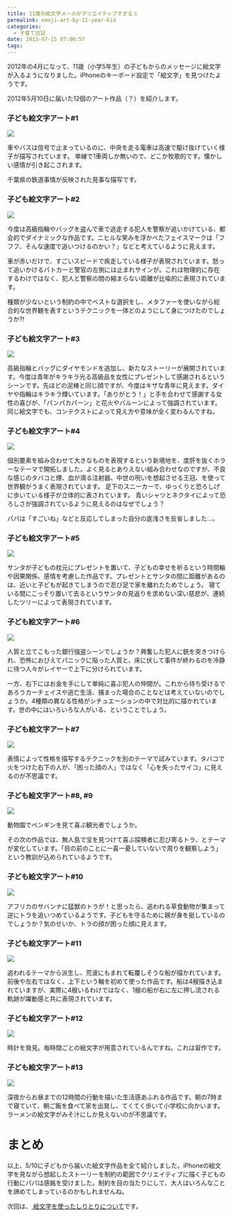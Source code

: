 ```yaml
---
title: 11歳の絵文字メールがクリエイティブすぎるぅ
permalink: emoji-art-by-11-year-kid
categories:
  - 子育て日記
date: 2013-07-15 07:00:57
tags:
---
```


2012年の4月になって、11歳（小学5年生）の子どもからのメッセージに絵文字が入るようになりました。iPhoneのキーボード設定で「絵文字」を見つけたようです。

2012年5月10日に届いた12個のアート作品（？）を紹介します。

### 子ども絵文字アート#1

![](http://files.cms-ia.webnode.com/200000286-14c5715bf8/emoji-2012-a.png)

車やバスは信号で止まっているのに、中央を走る電車は高速で駆け抜けていく様子が描写されています。
単線で1車両しか無いので、どこか牧歌的です。懐かしい感情が引き起こされます。

千葉県の鉄道事情が反映された見事な描写です。

### 子ども絵文字アート#2

![](/images/ia-kid/emoji-2012-b.png)

今度は高級指輪やバッグを盗んで車で逃走する犯人を警察が追いかけている、都会的でダイナミックな作品です。ニヒルな笑みを浮かべたフェイスマークは「フフフ、そんな速度で追いつけるのかい？」などと考えているように見えます。

車が赤いだけで、すごいスピードで疾走している様子が表現されています。怒って追いかけるパトカーと警官の左側には止まれサインが。これは物理的に存在するわけではなく、犯人と警察の間の縮まらない距離が比喩的に表現されています。

種類が少ないという制約の中でベストな選択をし、メタファーを使いながら総合的な世界観を表すというテクニックを一体どのようにして身につけたのでしょうか?!

### 子ども絵文字アート#3

![](/images/ia-kid/emoji-2012-c.png)

高級指輪とバッグにダイヤモンドを追加し、新たなストーリーが展開されています。今度は青年がキラキラ光る高級品を女性にプレゼントして感謝されるというシーンです。先ほどの泥棒と同じ顔ですが、今度はキザな青年に見えます。ダイヤや指輪はキラキラ輝いています。「ありがとう！」と手を合わせて感謝する女性の喜びが、「パンパカパーン」と花火やバルーンによって強調されています。同じ絵文字でも、コンテクストによって見え方や意味が全く変わるんですね。

### 子ども絵文字アート#4

![](/images/ia-kid/emoji-2012-d.png)

個別要素を組み合わせて大きなものを表現するという新境地を、度肝を抜くホラーなテーマで開拓しました。よく見るとありえない組み合わせなのですが、不良な感じのタバコと煙、血が滴る注射器、中世の呪いを想起させる王冠、を使って世界観がうまく表現されています。
足下のスニーカーで、ゆっくりと恐ろしげに歩いている様子が立体的に表されています。
青いシャツとネクタイによって恐ろしさが強調されているように見えるのはなぜでしょう？

パパは「すごいね」などと反応してしまった自分の底浅さを反省しました...。

### 子ども絵文字アート#5

![](/images/ia-kid/emoji-2012-e.png)

サンタが子どもの枕元にプレゼントを置いて、子どもの幸せを祈るという時間軸や因果関係、感情を考慮した作品です。プレゼントとサンタの間に距離があるのは、近いと子どもが起きてしまうので忍び足で家を離れたためでしょう。
寝ている間にこっそり置いて去るというサンタの見返りを求めない深い慈悲が、連続したツリーによって表現されています。

### 子ども絵文字アート#6

![](/images/ia-kid/emoji-2012-f.png)

人質と立てこもった銀行強盗シーンでしょうか？興奮した犯人に銃を突きつけられ、恐怖におびえてパニックに陥った人質と、床に伏して事件が終わるのを冷静に待つ人々がレイヤーで上下に分けられています。

一方、右下にはお金を手にして単純に喜ぶ犯人の仲間が。これから待ち受けるであろうカーチェイスや逃亡生活、捕まった場合のことなどは考えていないのでしょうか。4種類の異なる性格がシチュエーションの中で対比的に描かれています。世の中にはいろいろな人がいる、ということでしょう。

### 子ども絵文字アート#7

![](/images/ia-kid/emoji-2012-g.png)

表情によって性格を描写するテクニックを別のテーマで試みています。タバコで火をつけた右下の人が、「困った顔の人」ではなく「心を失ったサイコ」に見えるのが不思議です。

### 子ども絵文字アート#8, #9

![](/images/ia-kid/emoji-2012-h.png)

動物園でペンギンを見て喜ぶ観光者でしょうか。

その次の作品では、無人島で宝を見つけて喜ぶ探検者に忍び寄るトラ、とテーマが変化しています。「目の前のことに一喜一憂していないで周りを観察しよう」という教訓が込められているようです。

### 子ども絵文字アート#10

![](/images/ia-kid/emoji-2012-i.png)

アフリカのサバンナに猛獣のトラが！と思ったら、追われる草食動物が集まって逆にトラを追いつめているようです。子どもを守るために親が身を挺しているのでしょうか？気のせいか、トラの顔が困った顔に見えます。

### 子ども絵文字アート#11

![](/images/ia-kid/emoji-2012-j.png)

追われるテーマから派生し、荒波にもまれて転覆しそうな船が描かれています。前後や左右ではなく、上下という軸を初めて使った作品です。船は4艘描き込まれていますが、実際に4艘いるわけではなく、1艘の船が右に左に押し流される軌跡が躍動感と共に表現されています。

### 子ども絵文字アート#12

![](/images/ia-kid/emoji-2012-k.png)

時計を発見。毎時間ごとの絵文字が用意されているんですね。これは習作です。

### 子ども絵文字アート#13

![](/images/ia-kid/emoji-2012-l.png)

深夜からお昼までの12時間の行動を描いた生活感あふれる作品です。朝の7時まで寝ていて、朝ご飯を食べて家を出発し、てくてく歩いて小学校に向かいます。ラーメンの絵文字がみそ汁にしか見えないのが不思議です。

# まとめ

以上、5/10に子どもから届いた絵文字作品を全て紹介しました。iPhoneの絵文字を見ながら想起したストーリーを制約の範囲でクリエイティブに描く子どもの行動にパパは感銘を受けました。制約を目の当たりにして、大人はいろんなことを諦めてしまっているのかもしれませんね。

次回は、[
絵文字を使ったしりとりについて](../emoji-shiritori-by-11-year-kid/)です。